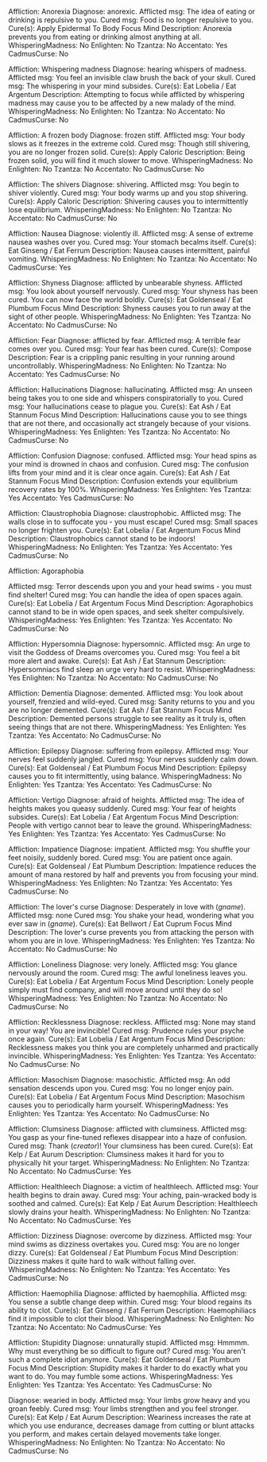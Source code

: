 Affliction:         Anorexia
Diagnose:           anorexic.
Afflicted msg:      The idea of eating or drinking is repulsive to you.
Cured msg:          Food is no longer repulsive to you.
Cure(s):            Apply Epidermal To Body
                    Focus Mind
Description:        Anorexia prevents you from eating or drinking almost anything at all.
WhisperingMadness:  No
Enlighten:          No
Tzantza:            No
Accentato:          Yes
CadmusCurse:        No

Affliction:         Whispering madness
Diagnose:           hearing whispers of madness.
Afflicted msg:      You feel an invisible claw brush the back of your skull.
Cured msg:          The whispering in your mind subsides.
Cure(s):            Eat Lobelia / Eat Argentum
Description:        Attempting to focus while afflicted by whispering madness may cause you to be affected by a new malady of the mind.
WhisperingMadness:  No
Enlighten:          No
Tzantza:            No
Accentato:          No
CadmusCurse:        No

Affliction:         A frozen body
Diagnose:           frozen stiff.
Afflicted msg:      Your body slows as it freezes in the extreme cold.
Cured msg:          Though still shivering, you are no longer frozen solid.
Cure(s):            Apply Caloric
Description:        Being frozen solid, you will find it much slower to move.
WhisperingMadness:  No
Enlighten:          No
Tzantza:            No
Accentato:          No
CadmusCurse:        No

Affliction:         The shivers
Diagnose:           shivering.
Afflicted msg:      You begin to shiver violently.
Cured msg:          Your body warms up and you stop shivering.
Cure(s):            Apply Caloric
Description:        Shivering causes you to intermittently lose equilibrium.
WhisperingMadness:  No
Enlighten:          No
Tzantza:            No
Accentato:          No
CadmusCurse:        No

Affliction:         Nausea
Diagnose:           violently ill.
Afflicted msg:      A sense of extreme nausea washes over you.
Cured msg:          Your stomach becalms itself.
Cure(s):            Eat Ginseng / Eat Ferrum
Description:        Nausea causes intermittent, painful vomiting.
WhisperingMadness:  No
Enlighten:          No
Tzantza:            No
Accentato:          No
CadmusCurse:        Yes

Affliction:         Shyness
Diagnose:           afflicted by unbearable shyness.
Afflicted msg:      You look about yourself nervously.
Cured msg:          Your shyness has been cured. You can now face the world boldly.
Cure(s):            Eat Goldenseal / Eat Plumbum
                    Focus Mind
Description:        Shyness causes you to run away at the sight of other people.
WhisperingMadness:  No
Enlighten:          Yes
Tzantza:            No
Accentato:          No
CadmusCurse:        No

Affliction:         Fear
Diagnose:           afflicted by fear.
Afflicted msg:      A terrible fear comes over you.
Cured msg:          Your fear has been cured.
Cure(s):            Compose
Description:        Fear is a crippling panic resulting in your running around uncontrollably.
WhisperingMadness:  No
Enlighten:          No
Tzantza:            No
Accentato:          Yes
CadmusCurse:        No

Affliction:         Hallucinations
Diagnose:           hallucinating.
Afflicted msg:      An unseen being takes you to one side and whispers conspiratorially to you.
Cured msg:          Your hallucinations cease to plague you.
Cure(s):            Eat Ash / Eat Stannum
                    Focus Mind
Description:        Hallucinations cause you to see things that are not there, and occasionally act strangely because of your visions.
WhisperingMadness:  Yes
Enlighten:          Yes
Tzantza:            No
Accentato:          No
CadmusCurse:        No

Affliction:         Confusion
Diagnose:           confused.
Afflicted msg:      Your head spins as your mind is drowned in chaos and confusion.
Cured msg:          The confusion lifts from your mind and it is clear once again.
Cure(s):            Eat Ash / Eat Stannum
                    Focus Mind
Description:        Confusion extends your equilibrium recovery rates by 100%.
WhisperingMadness:  Yes
Enlighten:          Yes
Tzantza:            Yes
Accentato:          Yes
CadmusCurse:        No

Affliction:         Claustrophobia
Diagnose:           claustrophobic.
Afflicted msg:      The walls close in to suffocate you - you must escape!
Cured msg:          Small spaces no longer frighten you.
Cure(s):            Eat Lobelia / Eat Argentum
                    Focus Mind
Description:        Claustrophobics cannot stand to be indoors!
WhisperingMadness:  No
Enlighten:          Yes
Tzantza:            Yes
Accentato:          Yes
CadmusCurse:        No

Affliction:         Agoraphobia

Afflicted msg:      Terror descends upon you and your head swims - you must find shelter!
Cured msg:          You can handle the idea of open spaces again.
Cure(s):            Eat Lobelia / Eat Argentum
                    Focus Mind
Description:        Agoraphobics cannot stand to be in wide open spaces, and seek shelter compulsively.
WhisperingMadness:  Yes
Enlighten:          Yes
Tzantza:            Yes
Accentato:          No
CadmusCurse:        No

Affliction:         Hypersomnia
Diagnose:           hypersomnic.
Afflicted msg:      An urge to visit the Goddess of Dreams overcomes you.
Cured msg:          You feel a bit more alert and awake.
Cure(s):            Eat Ash / Eat Stannum
Description:        Hypersomniacs find sleep an urge very hard to resist.
WhisperingMadness:  Yes
Enlighten:          No
Tzantza:            No
Accentato:          No
CadmusCurse:        No

Affliction:         Dementia
Diagnose:           demented.
Afflicted msg:      You look about yourself, frenzied and wild-eyed.
Cured msg:          Sanity returns to you and you are no longer demented.
Cure(s):            Eat Ash / Eat Stannum
                    Focus Mind
Description:        Demented persons struggle to see reality as it truly is, often seeing things that are not there.
WhisperingMadness:  Yes
Enlighten:          Yes
Tzantza:            Yes
Accentato:          No
CadmusCurse:        No

Affliction:         Epilepsy
Diagnose:           suffering from epilepsy.
Afflicted msg:      Your nerves feel suddenly jangled.
Cured msg:          Your nerves suddenly calm down.
Cure(s):            Eat Goldenseal / Eat Plumbum
                    Focus Mind
Description:        Epilepsy causes you to fit intermittently, using balance.
WhisperingMadness:  No
Enlighten:          Yes
Tzantza:            Yes
Accentato:          Yes
CadmusCurse:        No

Affliction:         Vertigo
Diagnose:           afraid of heights.
Afflicted msg:      The idea of heights makes you queasy suddenly.
Cured msg:          Your fear of heights subsides.
Cure(s):            Eat Lobelia / Eat Argentum
                    Focus Mind
Description:        People with vertigo cannot bear to leave the ground.
WhisperingMadness:  Yes
Enlighten:          Yes
Tzantza:            Yes
Accentato:          Yes
CadmusCurse:        No

Affliction:         Impatience
Diagnose:           impatient.
Afflicted msg:      You shuffle your feet noisily, suddenly bored.
Cured msg:          You are patient once again.
Cure(s):            Eat Goldenseal / Eat Plumbum
Description:        Impatience reduces the amount of mana restored by half and prevents you from focusing your mind.
WhisperingMadness:  Yes
Enlighten:          No
Tzantza:            Yes
Accentato:          Yes
CadmusCurse:        No

Affliction:         The lover's curse
Diagnose:           Desperately in love with $(gname$).
Afflicted msg:      none
Cured msg:          You shake your head, wondering what you ever saw in $(gname$).
Cure(s):            Eat Bellwort / Eat Cuprum
                    Focus Mind
Description:        The lover's curse prevents you from attacking the person with whom you are in love.
WhisperingMadness:  Yes
Enlighten:          Yes
Tzantza:            No
Accentato:          No
CadmusCurse:        No

Affliction:         Loneliness
Diagnose:           very lonely.
Afflicted msg:      You glance nervously around the room.
Cured msg:          The awful loneliness leaves you.
Cure(s):            Eat Lobelia / Eat Argentum
                    Focus Mind
Description:        Lonely people simply must find company, and will move around until they do so!
WhisperingMadness:  Yes
Enlighten:          No
Tzantza:            No
Accentato:          No
CadmusCurse:        No

Affliction:         Recklessness
Diagnose:           reckless.
Afflicted msg:      None may stand in your way! You are invincible!
Cured msg:          Prudence rules your psyche once again.
Cure(s):            Eat Lobelia / Eat Argentum
                    Focus Mind
Description:        Recklessness makes you think you are completely unharmed and practically invincible.
WhisperingMadness:  Yes
Enlighten:          Yes
Tzantza:            Yes
Accentato:          No
CadmusCurse:        No

Affliction:         Masochism
Diagnose:           masochistic.
Afflicted msg:      An odd sensation descends upon you.
Cured msg:          You no longer enjoy pain.
Cure(s):            Eat Lobelia / Eat Argentum
                    Focus Mind
Description:        Masochism causes you to periodically harm yourself.
WhisperingMadness:  Yes
Enlighten:          Yes
Tzantza:            Yes
Accentato:          No
CadmusCurse:        No

Affliction:         Clumsiness
Diagnose:           afflicted with clumsiness.
Afflicted msg:      You gasp as your fine-tuned reflexes disappear into a haze of confusion.
Cured msg:          Thank $(creator$)! Your clumsiness has been cured.
Cure(s):            Eat Kelp / Eat Aurum
Description:        Clumsiness makes it hard for you to physically hit your target.
WhisperingMadness:  No
Enlighten:          No
Tzantza:            No
Accentato:          No
CadmusCurse:        Yes

Affliction:         Healthleech
Diagnose:           a victim of healthleech.
Afflicted msg:      Your health begins to drain away.
Cured msg:          Your aching, pain-wracked body is soothed and calmed.
Cure(s):            Eat Kelp / Eat Aurum
Description:        Healthleech slowly drains your health.
WhisperingMadness:  No
Enlighten:          No
Tzantza:            No
Accentato:          No
CadmusCurse:        Yes

Affliction:         Dizziness
Diagnose:           overcome by dizziness.
Afflicted msg:      Your mind swims as dizziness overtakes you.
Cured msg:          You are no longer dizzy.
Cure(s):            Eat Goldenseal / Eat Plumbum
                    Focus Mind
Description:        Dizziness makes it quite hard to walk without falling over.
WhisperingMadness:  No
Enlighten:          No
Tzantza:            Yes
Accentato:          Yes
CadmusCurse:        No

Affliction:         Haemophilia
Diagnose:           afflicted by haemophilia.
Afflicted msg:      You sense a subtle change deep within.
Cured msg:          Your blood regains its ability to clot.
Cure(s):            Eat Ginseng / Eat Ferrum
Description:        Haemophiliacs find it impossible to clot their blood.
WhisperingMadness:  No
Enlighten:          No
Tzantza:            No
Accentato:          No
CadmusCurse:        Yes

Affliction:         Stupidity
Diagnose:           unnaturally stupid.
Afflicted msg:      Hmmmm. Why must everything be so difficult to figure out?
Cured msg:          You aren't such a complete idiot anymore.
Cure(s):            Eat Goldenseal / Eat Plumbum
                    Focus Mind
Description:        Stupidity makes it harder to do exactly what you want to do. You may fumble some actions.
WhisperingMadness:  Yes
Enlighten:          Yes
Tzantza:            Yes
Accentato:          Yes
CadmusCurse:        No

Diagnose:           wearied in body.
Afflicted msg:      Your limbs grow heavy and you groan feebly.
Cured msg:          Your limbs strengthen and you feel stronger.
Cure(s):            Eat Kelp / Eat Aurum
Description:        Weariness increases the rate at which you use endurance, decreases damage from cutting or blunt attacks you perform, and makes certain delayed movements take longer.
WhisperingMadness:  No
Enlighten:          No
Tzantza:            No
Accentato:          No
CadmusCurse:        No
